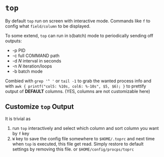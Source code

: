 # `top`

By default `top` run on screen with interactive mode. Commands like `f` to config what `field/column` to be displayed.

To some extend, `top` can run in `b`(batch) mode to periodically sending off outputs:
* -p PID
* -c full COMMAND path
* -d _N_ interval in seconds
* -n _N_ iteration/loops
* -b batch mode

Combied with `grep '^ '` or `tail -1` to grab the wanted process info and with `awk { printf("col5: %10s, col6: %-10s", $5, $6); }` to prettify output of **DEFAULT** columns. (YES, columns are not customizable here)

## Customize `top` Output
It is trivial as

1. run `top` interactively and select which column and sort column you want by `f` key
2. `W` key to save the config file somewhere to `$HOME/.toprc` and next time when `top` is executed, this file get read. Simply restore to default settings by removing this file.
or `$HOME/config/procps/toprc`
